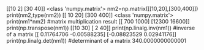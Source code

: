 [[10  2]
 [30 40]] <class 'numpy.matrix'>
nm2=np.matrix([[10,20],[300,400]])
print(nm2,type(nm2))
[[ 10  20]
 [300 400]] <class 'numpy.matrix'>
print(nm1*nm2) #matrix multiplication result
[[  700  1000]
 [12300 16600]]
print(np.transpose(nm1))
[[10 30]
 [ 2 40]]
print(np.linalg.inv(nm1)) #inverse of a matrix
[[ 0.11764706 -0.00588235]
 [-0.08823529  0.02941176]]
print(np.linalg.det(nm1)) #determinant of a matrix
340.0000000000001
